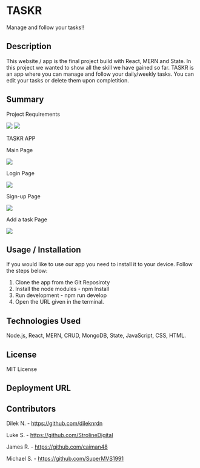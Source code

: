 # TASKR 

Manage and follow your tasks!!

## Description

This website / app is the final project build with React, MERN and State. In this project we wanted to show all the skill we have gained so far. 
TASKR is an app where you can manage and follow your daily/weekly tasks. You can edit your tasks or delete them upon completition. 

## Summary 

Project Requirements 

<img src="./client/assets/images/requirements.png">

<img src="./client/assets/images/requirements-2.png"> 

TASKR APP 

Main Page 

<img src="./client/assets/images/view-task.png">

Login Page 

<img src="./client/assets/images/login.png">

Sign-up Page

<img src="./client/assets/images/signup.png"> 

Add a task Page 

<img src="./client/assets/images/add-a-task.png"> 


## Usage / Installation 

If you would like to use our app you need to install it to your device. Follow the steps below: 

1. Clone the app from the Git Reposiroty
2. Install the node modules - npm Install 
3. Run development - npm run develop 
4. Open the URL given in the terminal. 

## Technologies Used

Node.js, React, MERN, CRUD, MongoDB, State, JavaScript, CSS, HTML. 

## License 

MIT License

## Deployment URL 



## Contributors 

Dilek N. - https://github.com/dileknrdn

Luke S. - https://github.com/StrolineDigital 

James R. - https://github.com/caiman48 

Michael S. - https://github.com/SuperMVS1991 

